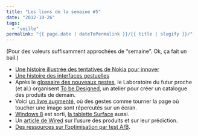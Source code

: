 ```yaml
---
title: "Les liens de la semaine #5"
date: "2012-10-26"
tags:
  - "veille"
permalink: "{{ page.date | dateToPermalink }}/{{ title | slugify }}/"
---
```


(Pour des valeurs suffisamment approchées de “semaine”. Ok, ça fait un bail.)

- [Une histoire illustrée des tentatives de Nokia pour innover](http://static.tumblr.com/jwalc49/Qo9mcgt7l/owm3o.jpg)
- [Une histoire des interfaces gestuelles](http://rhizome.org/editorial/2012/oct/23/prosthetic-knowledge-picks-kinect-genealogy-brief-/)
- Après le [glossaire des nouveaux gestes](http://curiousrituals.wordpress.com/), le Laboratoire du futur proche (et al.) organisent [To be Designed](http://tobedesigned.nearfuturelaboratory.com/), un atelier pour créer un catalogue des produits de demain.
- Voici [un livre augmenté](http://www.fabernovel.com/2012/09/11/electrolibrary-the-future-of-books-is-not-the-tablet/), où des gestes comme tourner la page où toucher une image sont répercutés sur un écran.
- [Windows 8](http://arstechnica.com/information-technology/2012/10/windows-reimagined-a-review-of-windows-8/) est sorti, [la tablette Surface](http://www.theverge.com/2012/10/23/3540550/microsoft-surface-review) aussi.
- Un [article de Wired](http://www.wired.com/design/2012/10/ff-why-products-fail/all/) sur l’usure des produits et sur leur prédiction.
- [Des ressources sur l’optimisation par test A/B](http://www.stumbleupon.com/su/1AxH8c/unbounce.com/?p=13181).
